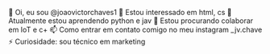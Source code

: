 👋 Oi, eu sou @joaovictorchaves1
👀 Estou interessado em html, cs
🌱 Atualmente estou aprendendo python e jav
💞️ Estou procurando colaborar em IoT e c+
📫 Como entrar em contato comigo no meu instagram _jv.chave
⚡ Curiosidade: sou técnico em marketing
<!---
joaovictorchaves18/joaovictorchaves18 is a ✨ special ✨ repository because its `README.md` (this file) appears on your GitHub profile.
You can click the Preview link to take a look at your changes.
--->
